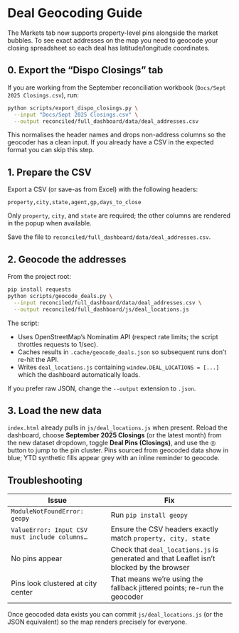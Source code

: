 # Deal Geocoding Guide

The Markets tab now supports property-level pins alongside the market bubbles. To see exact addresses on the map you need to geocode your closing spreadsheet so each deal has latitude/longitude coordinates.

## 0. Export the “Dispo Closings” tab

If you are working from the September reconciliation workbook (`Docs/Sept 2025 Closings.csv`), run:

```bash
python scripts/export_dispo_closings.py \
  --input "Docs/Sept 2025 Closings.csv" \
  --output reconciled/full_dashboard/data/deal_addresses.csv
```

This normalises the header names and drops non-address columns so the geocoder has a clean input. If you already have a CSV in the expected format you can skip this step.

## 1. Prepare the CSV

Export a CSV (or save-as from Excel) with the following headers:

```
property,city,state,agent,gp,days_to_close
```

Only `property`, `city`, and `state` are required; the other columns are rendered in the popup when available.

Save the file to `reconciled/full_dashboard/data/deal_addresses.csv`.

## 2. Geocode the addresses

From the project root:

```bash
pip install requests
python scripts/geocode_deals.py \
  --input reconciled/full_dashboard/data/deal_addresses.csv \
  --output reconciled/full_dashboard/js/deal_locations.js
```

The script:
- Uses OpenStreetMap’s Nominatim API (respect rate limits; the script throttles requests to 1/sec).
- Caches results in `.cache/geocode_deals.json` so subsequent runs don’t re-hit the API.
- Writes `deal_locations.js` containing `window.DEAL_LOCATIONS = [...]` which the dashboard automatically loads.

If you prefer raw JSON, change the `--output` extension to `.json`.

## 3. Load the new data

`index.html` already pulls in `js/deal_locations.js` when present. Reload the dashboard, choose **September 2025 Closings** (or the latest month) from the new dataset dropdown, toggle **Deal Pins (Closings)**, and use the ◎ button to jump to the pin cluster. Pins sourced from geocoded data show in blue; YTD synthetic fills appear grey with an inline reminder to geocode.

## Troubleshooting

| Issue | Fix |
| --- | --- |
| `ModuleNotFoundError: geopy` | Run `pip install geopy` |
| `ValueError: Input CSV must include columns…` | Ensure the CSV headers exactly match `property, city, state` |
| No pins appear | Check that `deal_locations.js` is generated and that Leaflet isn’t blocked by the browser |
| Pins look clustered at city center | That means we’re using the fallback jittered points; re-run the geocoder |

Once geocoded data exists you can commit `js/deal_locations.js` (or the JSON equivalent) so the map renders precisely for everyone.
